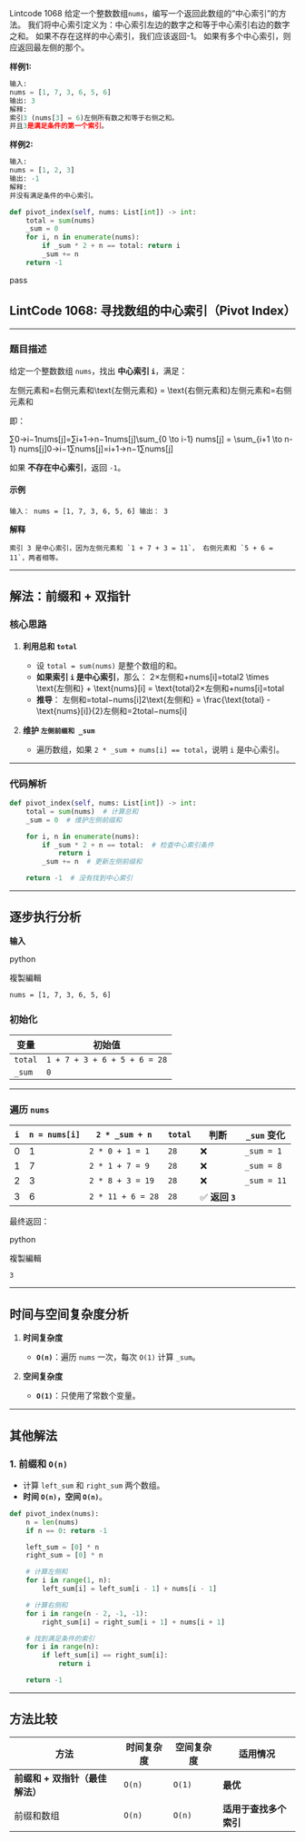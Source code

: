 Lintcode 1068
给定一个整数数组`nums`，编写一个返回此数组的“中心索引”的方法。
我们将中心索引定义为：中心索引左边的数字之和等于中心索引右边的数字之和。
如果不存在这样的中心索引，我们应该返回-1。 如果有多个中心索引，则应返回最左侧的那个。

**样例1:**
```python
输入: 
nums = [1, 7, 3, 6, 5, 6]
输出: 3
解释: 
索引3 (nums[3] = 6)左侧所有数之和等于右侧之和。
并且3是满足条件的第一个索引。
```
**样例2:**
```python
输入: 
nums = [1, 2, 3]
输出: -1
解释: 
并没有满足条件的中心索引。
```


```python
def pivot_index(self, nums: List[int]) -> int:
	total = sum(nums)
	_sum = 0
	for i, n in enumerate(nums):
		if _sum * 2 + n == total: return i
		_sum += n
	return -1
```
pass

## **LintCode 1068: 寻找数组的中心索引（Pivot Index）**

---

### **题目描述**

给定一个整数数组 `nums`，找出 **中心索引 `i`**，满足：

左侧元素和=右侧元素和\text{左侧元素和} = \text{右侧元素和}左侧元素和=右侧元素和

即：

∑0→i−1nums[j]=∑i+1→n−1nums[j]\sum_{0 \to i-1} nums[j] = \sum_{i+1 \to n-1} nums[j]0→i−1∑​nums[j]=i+1→n−1∑​nums[j]

如果 **不存在中心索引**，返回 `-1`。

#### **示例**

`输入： nums = [1, 7, 3, 6, 5, 6] 输出： 3`

**解释**

``索引 3 是中心索引，因为左侧元素和 `1 + 7 + 3 = 11`， 右侧元素和 `5 + 6 = 11`，两者相等。``

---

## **解法：前缀和 + 双指针**

### **核心思路**

1. **利用总和 `total`**
    
    - 设 `total = sum(nums)` 是整个数组的和。
    - **如果索引 `i` 是中心索引**，那么： 2×左侧和+nums[i]=total2 \times \text{左侧和} + \text{nums}[i] = \text{total}2×左侧和+nums[i]=total
    - **推导**： 左侧和=total−nums[i]2\text{左侧和} = \frac{\text{total} - \text{nums}[i]}{2}左侧和=2total−nums[i]​
2. **维护 `左侧前缀和 _sum`**
    
    - 遍历数组，如果 `2 * _sum + nums[i] == total`，说明 `i` 是中心索引。

---

### **代码解析**
```python
def pivot_index(self, nums: List[int]) -> int:
    total = sum(nums)  # 计算总和
    _sum = 0  # 维护左侧前缀和

    for i, n in enumerate(nums):
        if _sum * 2 + n == total:  # 检查中心索引条件
            return i
        _sum += n  # 更新左侧前缀和

    return -1  # 没有找到中心索引

```

---

## **逐步执行分析**

**输入**

python

複製編輯

`nums = [1, 7, 3, 6, 5, 6]`

### **初始化**

|变量|初始值|
|---|---|
|`total`|`1 + 7 + 3 + 6 + 5 + 6 = 28`|
|`_sum`|`0`|

---

### **遍历 `nums`**

|`i`|`n = nums[i]`|`2 * _sum + n`|`total`|判断|`_sum` 变化|
|---|---|---|---|---|---|
|0|1|`2 * 0 + 1 = 1`|`28`|❌|`_sum = 1`|
|1|7|`2 * 1 + 7 = 9`|`28`|❌|`_sum = 8`|
|2|3|`2 * 8 + 3 = 19`|`28`|❌|`_sum = 11`|
|3|6|`2 * 11 + 6 = 28`|`28`|✅ **返回 `3`**||

最终返回：

python

複製編輯

`3`

---

## **时间与空间复杂度分析**

1. **时间复杂度**
    
    - **`O(n)`**：遍历 `nums` 一次，每次 `O(1)` 计算 `_sum`。
2. **空间复杂度**
    
    - **`O(1)`**：只使用了常数个变量。

---

## **其他解法**

### **1. 前缀和 `O(n)`**

- 计算 `left_sum` 和 `right_sum` 两个数组。
- **时间 `O(n)`，空间 `O(n)`**。

```python
def pivot_index(nums):
    n = len(nums)
    if n == 0: return -1

    left_sum = [0] * n
    right_sum = [0] * n

    # 计算左侧和
    for i in range(1, n):
        left_sum[i] = left_sum[i - 1] + nums[i - 1]

    # 计算右侧和
    for i in range(n - 2, -1, -1):
        right_sum[i] = right_sum[i + 1] + nums[i + 1]

    # 找到满足条件的索引
    for i in range(n):
        if left_sum[i] == right_sum[i]:
            return i

    return -1

```

---

## **方法比较**

|方法|时间复杂度|空间复杂度|适用情况|
|---|---|---|---|
|**前缀和 + 双指针（最佳解法）**|`O(n)`|`O(1)`|**最优**|
|前缀和数组|`O(n)`|`O(n)`|**适用于查找多个索引**|